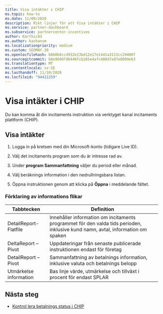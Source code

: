 ```yaml
---
title: Visa intäkter i CHIP
ms.topic: how-to
ms.date: 11/09/2020
description: Rikt linjer för att Visa intäkter i CHIP
ms.service: partner-dashboard
ms.subservice: partnercenter-incentives
author: Karthic83
ms.author: kashanum
ms.localizationpriority: medium
ms.custom: SEOMAY.20
ms.openlocfilehash: b860b8ccd932e23bd12e17e1441a3113cc29400f
ms.sourcegitcommit: b8e9609fd6448fcb265e4afc480d7a97e8009e63
ms.translationtype: MT
ms.contentlocale: sv-SE
ms.lasthandoff: 11/10/2020
ms.locfileid: "94422259"
---
```

# <a name="view-earnings-in-chip"></a>Visa intäkter i CHIP

Du kan komma åt din incitaments instruktion via verktyget kanal incitaments plattform (CHIP).

## <a name="view-earnings"></a>Visa intäkter

1. Logga in på kretsen med din Microsoft-konto (tidigare Live ID).

2. Välj det incitaments program som du är intresse rad av.

3. Under **program Sammanfattning** väljer du period eller månad. 
1. Välj beräknings information i den nedrullningsbara listan.
1.  Öppna instruktionen genom att klicka på **Öppna** i meddelande fältet.

### <a name="explanation-of-details-tabs"></a>Förklaring av informations flikar

|**Tabbtecken**|**Definition**|
|-------------|--------------------------|
|DetailReport-Flatfile|Innehåller information om incitaments programmet för den valda tids perioden, inklusive kund namn, avtal, information om spaken|
|DeltaReport – Pivot|Uppdateringar från senaste publicerade instruktionen endast för företag|
|DetailReport – Pivot|Sammanfattning av betalnings information, inklusive valuta och betalnings belopp|
|Utmärkelse information|Bas linje värde, utmärkelse och tillväxt i procent för endast SPLAR|

## <a name="next-steps"></a>Nästa steg

- [Kontrol lera betalnings status i CHIP](chip-payment-status.md)